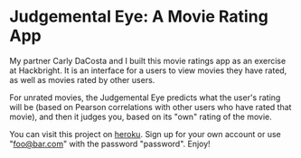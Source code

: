 Judgemental Eye: A Movie Rating App
===================================
My partner Carly DaCosta and I built this movie ratings app as an exercise at Hackbright. It is an interface for a users to view movies they have rated, as well as movies rated by other users. 

For unrated movies, the Judgemental Eye predicts what the user's rating will be (based on Pearson correlations with other users who have rated that movie), and then it judges you, based on its "own" rating of the movie.

You can visit this project on [heroku](http://https://judgemental-eye.herokuapp.com/). Sign up for your own account or use "foo@bar.com" with the password "password". Enjoy!
